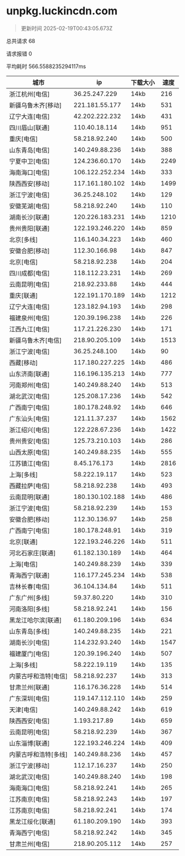 
  # unpkg.luckincdn.com

  > 更新时间 2025-02-19T00:43:05.673Z
  
  总共请求 68

  请求报错 0

  平均耗时 566.5588235294117ms

|城市|ip|下载大小|速度|
|-----|----------|---|---|
|浙江杭州[电信]|36.25.247.229|14kb|216|
|新疆乌鲁木齐[移动]|221.181.55.177|14kb|531|
|辽宁大连[电信]|42.202.222.232|14kb|431|
|四川眉山[联通]|110.40.18.114|14kb|951|
|重庆[电信]|58.218.92.240|14kb|500|
|山东青岛[电信]|140.249.88.236|14kb|388|
|宁夏中卫[电信]|124.236.60.170|14kb|2249|
|海南海口[电信]|106.122.252.234|14kb|333|
|陕西西安[移动]|117.161.180.102|14kb|1499|
|浙江宁波[电信]|36.25.248.102|14kb|129|
|安徽芜湖[电信]|58.218.92.240|14kb|110|
|湖南长沙[联通]|120.226.183.231|14kb|1210|
|贵州贵阳[联通]|122.193.246.220|14kb|859|
|北京[多线]|116.140.34.223|14kb|460|
|安徽合肥[移动]|112.30.166.98|14kb|847|
|北京[电信]|58.218.92.238|14kb|204|
|四川成都[电信]|118.112.23.231|14kb|269|
|云南昆明[电信]|218.92.233.88|14kb|444|
|重庆[联通]|122.191.170.189|14kb|1212|
|辽宁大连[电信]|123.182.94.193|14kb|298|
|福建泉州[电信]|120.39.196.238|14kb|226|
|江西九江[电信]|117.21.226.230|14kb|171|
|新疆乌鲁木齐[电信]|218.90.205.109|14kb|1513|
|浙江宁波[电信]|36.25.248.100|14kb|90|
|西藏[移动]|117.180.227.225|14kb|486|
|山东济南[联通]|116.196.135.213|14kb|777|
|河南郑州[电信]|140.249.88.240|14kb|513|
|湖北武汉[电信]|125.208.17.236|14kb|542|
|广西南宁[电信]|180.178.248.92|14kb|646|
|广东汕头[电信]|121.11.37.237|14kb|1562|
|浙江绍兴[电信]|122.228.67.236|14kb|1422|
|贵州贵安[电信]|125.73.210.103|14kb|286|
|山西太原[电信]|140.249.88.235|14kb|555|
|江苏镇江[电信]|8.45.176.173|14kb|2816|
|上海[多线]|58.222.19.117|14kb|523|
|西藏拉萨[电信]|58.218.92.238|14kb|493|
|云南昆明[联通]|180.130.102.188|14kb|486|
|浙江宁波[电信]|58.218.92.239|14kb|153|
|安徽合肥[移动]|112.30.136.97|14kb|258|
|广西南宁[电信]|180.178.248.91|14kb|319|
|北京[联通]|122.193.246.226|14kb|511|
|河北石家庄[联通]|61.182.130.189|14kb|464|
|上海[电信]|140.249.88.239|14kb|339|
|青海西宁[联通]|116.177.245.234|14kb|538|
|吉林长春[电信]|36.104.134.84|14kb|511|
|广东广州[多线]|59.37.80.220|14kb|310|
|河南洛阳[多线]|58.218.92.241|14kb|156|
|黑龙江哈尔滨[联通]|61.180.209.196|14kb|634|
|山东青岛[多线]|140.249.88.235|14kb|221|
|湖南长沙[电信]|114.232.93.240|14kb|1547|
|福建厦门[电信]|120.39.196.240|14kb|507|
|上海[多线]|58.222.19.119|14kb|135|
|内蒙古呼和浩特[电信]|58.218.92.237|14kb|313|
|甘肃兰州[联通]|116.176.36.228|14kb|514|
|广东深圳[电信]|119.147.112.110|14kb|259|
|天津[电信]|140.249.88.242|14kb|619|
|陕西西安[电信]|1.193.217.89|14kb|659|
|云南昆明[电信]|58.218.92.239|14kb|367|
|山东淄博[联通]|122.193.246.224|14kb|409|
|内蒙古呼和浩特[多线]|140.249.88.236|14kb|457|
|浙江宁波[移动]|112.17.16.237|14kb|250|
|湖北武汉[电信]|140.249.88.240|14kb|198|
|海南海口[电信]|58.218.92.241|14kb|265|
|江苏南京[电信]|58.218.92.243|14kb|197|
|江苏南京[电信]|58.218.92.241|14kb|174|
|黑龙江绥化[联通]|61.180.209.190|14kb|393|
|青海西宁[电信]|58.218.92.242|14kb|345|
|甘肃兰州[电信]|218.90.205.112|14kb|257|

  
